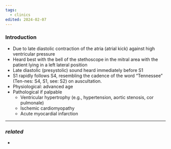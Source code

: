 ```yaml
---
tags:
  - clinics
edited: 2024-02-07
---
```

### Introduction
- Due to late diastolic contraction of the atria (atrial kick) against high ventricular pressure
- Heard best with the bell of the stethoscope in the mitral area with the patient lying in a left lateral position
- Late diastolic (presystolic) sound heard immediately before S1
- S1 rapidly follows S4, resembling the cadence of the word “Tennessee” (Ten-nes: S4, S1, see: S2) on auscultation.
- Physiological: advanced age
- Pathological if palpable
    - Ventricular hypertrophy (e.g., hypertension, aortic stenosis, cor pulmonale)
    - Ischemic cardiomyopathy
    - Acute myocardial infarction


---
### *related*
- 